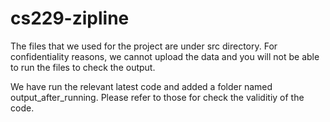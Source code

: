 # cs229-zipline

The files that we used for the project are under src directory.
For confidentiality reasons, we cannot upload the data and you will not be able to run the files
to check the output.

We have run the relevant latest code and added a folder named output_after_running.
Please refer to those for check the validitiy of the code.
